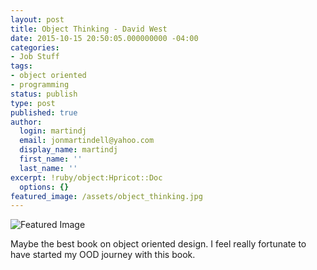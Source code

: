 ```yaml
---
layout: post
title: Object Thinking - David West
date: 2015-10-15 20:50:05.000000000 -04:00
categories:
- Job Stuff
tags:
- object oriented
- programming
status: publish
type: post
published: true
author:
  login: martindj
  email: jonmartindell@yahoo.com
  display_name: martindj
  first_name: ''
  last_name: ''
excerpt: !ruby/object:Hpricot::Doc
  options: {}
featured_image: /assets/object_thinking.jpg
---
```

![Featured Image]({{page.featured_image}})

Maybe the best book on object oriented design. I feel really fortunate to have started my OOD journey with this book.
